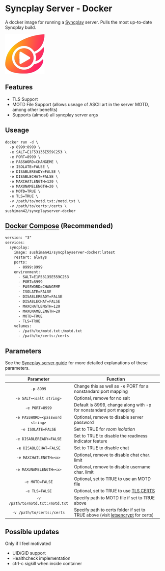 # Syncplay Server - Docker

A docker image for running a [Syncplay](https://syncplay.pl/) server. Pulls the most up-to-date Syncplay build.

[![syncplay](https://raw.githubusercontent.com/Syncplay/syncplay/master/syncplay/resources/hicolor/128x128/apps/syncplay.png)](https://syncplay.pl/)

## Features
* TLS Support
* MOTD File Support (allows useage of ASCII art in the server MOTD, among other benefits)
* Supports (almost) all syncplay server args

## Useage

```
docker run -d \
  -p 8999:8999 \
  -e SALT=E1F53135E559C253 \
  -e PORT=8999 \
  -e PASSWORD=CHANGEME \
  -e ISOLATE=FALSE \
  -e DISABLEREADY=FALSE \
  -e DISABLECHAT=FALSE \
  -e MAXCHATLENGTH=120 \
  -e MAXUNAMELENGTH=20 \
  -e MOTD=TRUE \
  -e TLS=TRUE \
  -v /path/to/motd.txt:/motd.txt \
  -v /path/to/certs:/certs \
sushiman42/syncplayserver-docker
```

## [Docker Compose](https://github.com/Sushiman42/syncplayserver-docker/blob/main/docker-compose.yml) (Recommended)

```
version: "3"
services:
  syncplay:
    image: sushiman42/syncplayserver-docker:latest
    restart: always
    ports:
      - 8999:8999
    environment:
      - SALT=E1F53135E559C253
      - PORT=8999
      - PASSWORD=CHANGEME
      - ISOLATE=FALSE
      - DISABLEREADY=FALSE
      - DISABLECHAT=FALSE
      - MAXCHATLENGTH=120
      - MAXUNAMELENGTH=20
      - MOTD=TRUE
      - TLS=TRUE
    volumes:
      - /path/to/motd.txt:/motd.txt
      - /path/to/certs:/certs
 ```
 
 ## Parameters
 
 See the [Syncplay server guide](https://syncplay.pl/guide/server/) for more detailed explanations of these parameters.
 
| Parameter | Function |
| :----: | --- |
| `-p 8999` | Change this as well as -e PORT for a nonstandard port mapping |
| `-e SALT=<salt string>` | Optional, remove for no salt |
| `-e PORT=8999` | Default is 8999, change along with -p for nonstandard port mapping |
| `-e PASSWORD=<password string>` | Optional, remove to disable server password |
| `-e ISOLATE=FALSE` | Set to TRUE for *room isolation* |
| `-e DISABLEREADY=FALSE` | Set to TRUE to disable the readiness indicator feature |
| `-e DISABLECHAT=FALSE` | Set to TRUE to disable chat |
| `-e MAXCHATLENGTH=<x>` | Optional, remove to disable chat char. limit |
| `-e MAXUNAMELENGTH=<x>` | Optional, remove to disable username char. limit |
| `-e MOTD=FALSE` | Optional, set to TRUE to use an MOTD file |
| `-e TLS=FALSE` | Optional, set to TRUE to use [TLS CERTS](https://github.com/Syncplay/syncplay/wiki/TLS-support) |
| `-v /path/to/motd.txt:/motd.txt` | Specify path to MOTD file if set to TRUE above |
| `-v /path/to/certs:/certs` | Specify path to certs folder if set to TRUE above (visit [letsencrypt](https://letsencrypt.org/) for certs) |

## Possible updates
Only if I feel motivated

* UID/GID support
* Healthcheck implementation
* ctrl-c sigkill when inside container
